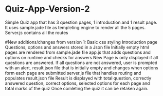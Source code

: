 # Quiz-App-Version-2
Simple Quiz app that has 3 question pages, 1 introduction and 1 result page. 
It uses sample.jade file as templeting engine to render all the 5 pages. 
Server.js contains all the routes

#New additions/changes from version 1:
Basic css styling
Introduction page
Questions, options and answers stored in a Json file
Initially empty html pages are rendered from sample.jade file
app.js that adds questions and options on runtime and checks for answers
New Page is only displayed if all questions are answered.
If all questions are not answered, user is prompted with an alert.
result.json file that is initially empty and changes when options form each page are submitted
server.js file that handles routing and populates result.json file
Result is displayed with total question, correctly answered question, correct options, selected options for each page and total marks of the quiz
Once comleting the quiz it can be retaken again.

